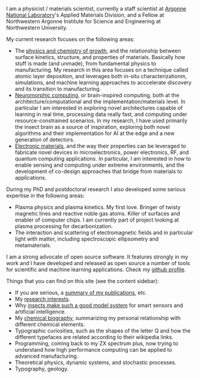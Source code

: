 

I am a physicist / materials scientist, currently a staff scientist at
[Argonne National
Laboratory](https://www.anl.gov/profile/angel-yanguasgil)'s
Applied Materials Division, and a Fellow at Northwestern Argonne
Institute for Science and Engineering at Northwestern University.

My current research focuses on the following areas:

-   The [physics and chemistry of growth](research/growth.html), 
    and the  relationship between surface kinetics,
    structure, and properties of materials. Basically how stuff is made
    (and unmade), from fundamental physics to manufacturing. My research
    in this area focuses on a technique called atomic layer deposition,
    and leverages both in-situ characterizationm, simulations, and 
    machine learning approaches to acccelerate discovery
    and its transition to manufacturing. 
-   [Neuromorphic computing](research/neuro.html), or
    brain-inspired computing, both at the architecture/computational and
    the implementation/materials level. In particular I am interested in
    exploring novel architectures capable of learning in real time, processing
    data really fast, and computing under resource-constrained scenarios.
    In my research, I have used primarily the insect brain as a source of
    inspiration, exploring both novel algorithms and their implementation
    for AI at the edge and a new generation of detectors.
-   [Electronic materials](research/electronic.html),
    and the way their properties can be leveraged to fabricate novel
    devices in microelectronics, power electronics, RF, and quantum
    computing applications. In particular, I am interested in how to
    enable sensing and computing under extreme environments, and the
    development of co-design approaches that bridge from materials
    to applications.

During my PhD and postdoctoral research I also developed some serious
expertise in the following areas:

-   Plasma physics and plasma kinetics. My first love. Bringer of twisty
    magnetic lines and reactive noble gas atoms. Killer of surfaces and
    enabler of computer chips. I am currently part of project looking
    at plasma processing for decarbonization.
-   The interaction and scattering of electromagnetic fields and in
    particular light with matter, including spectroscopic ellipsometry
    and metamaterials.

I am a strong advocate of open source software. It features strongly in my work
and I have developed and released as open source a number of tools for scientific
and machine learning applications. Check my [github profile](https://github.com/anglyan).


Things that you can find on this site (see the content sidebar):

-   If you are serious, a [summary of my publications](research/pubs.html),
    etc.
-   My [research interests](research/research.html).
-   Why [insects make such a good model system](research/neuro.html)
    for smart sensors and artificial intelligence.
-   My [chemical biography](research/chembio.html), summarizing my personal
    relationship with different chemical elements.
-   Typographic curiosities, such as the shapes of the letter Q and how
    the different typefaces are related according to their wikipedia
    links.
-   Programming, coming back to my ZX spectrum plus, now trying to
    understand how high performance computing can be applied to advanced
    manufacturing.
-   Theoretical physics, dynamic systems, and stochastic processes.
-   Typography, geology.

